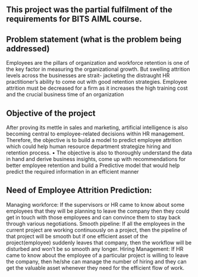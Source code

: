 ## This project was the partial fulfilment of the requirements for BITS AIML course.

## Problem statement (what is the problem being addressed)
Employees are the pillars of organization and workforce retention is one of the key factor in
measuring the organizational growth. But swelling attrition levels across the businesses are strait-
jacketing the distraught HR practitioner’s ability to come out with good retention strategies.
Employee attrition must be decreased for a firm as it increases the high training cost and the crucial
business time of an organization


## Objective of the project
After proving its mettle in sales and marketing, artificial intelligence is also becoming central to
employee-related decisions within HR management.
Therefore, the objective is to build a model to predict employee attrition which could help human
resource department strategize hiring and retention process.
• The objective is also to thoroughly understand the data in hand and derive business insights,
come up with recommendations for better employee retention and build a Predictive model
that would help predict the required information in an efficient manner

## Need of Employee Attrition Prediction:
Managing workforce: If the supervisors or HR came to know about some employees that
they will be planning to leave the company then they could get in touch with those
employees and can convince them to stay back through various negotiations.
Smooth pipeline: If all the employees in the current project are working continuously on
a project, then the pipeline of that project will be smooth but if one efficient asset of the
project(employee) suddenly leaves that company, then the workflow will be disturbed
and won’t be so smooth any longer.
Hiring Management: If HR came to know about the employee of a particular project is
willing to leave the company, then he/she can manage the number of hiring and they can
get the valuable asset whenever they need for the efficient flow of work.
